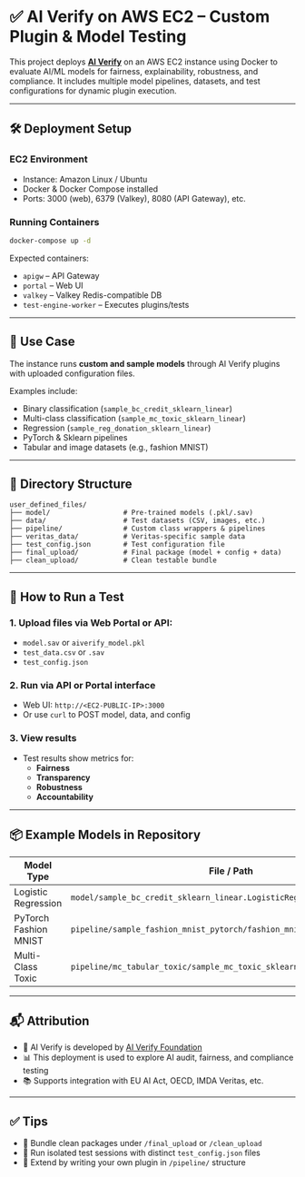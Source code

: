 
# ✅ AI Verify on AWS EC2 – Custom Plugin & Model Testing

This project deploys **[AI Verify](https://aiverify-foundation.github.io/aiverify/)** on an AWS EC2 instance using Docker to evaluate AI/ML models for fairness, explainability, robustness, and compliance. It includes multiple model pipelines, datasets, and test configurations for dynamic plugin execution.

---

## 🛠 Deployment Setup

### EC2 Environment
- Instance: Amazon Linux / Ubuntu
- Docker & Docker Compose installed
- Ports: 3000 (web), 6379 (Valkey), 8080 (API Gateway), etc.

### Running Containers
```bash
docker-compose up -d
```
Expected containers:
- `apigw` – API Gateway
- `portal` – Web UI
- `valkey` – Valkey Redis-compatible DB
- `test-engine-worker` – Executes plugins/tests

---

## 🧪 Use Case

The instance runs **custom and sample models** through AI Verify plugins with uploaded configuration files.

Examples include:
- Binary classification (`sample_bc_credit_sklearn_linear`)
- Multi-class classification (`sample_mc_toxic_sklearn_linear`)
- Regression (`sample_reg_donation_sklearn_linear`)
- PyTorch & Sklearn pipelines
- Tabular and image datasets (e.g., fashion MNIST)

---

## 📁 Directory Structure

```
user_defined_files/
├── model/                  # Pre-trained models (.pkl/.sav)
├── data/                   # Test datasets (CSV, images, etc.)
├── pipeline/               # Custom class wrappers & pipelines
├── veritas_data/           # Veritas-specific sample data
├── test_config.json        # Test configuration file
├── final_upload/           # Final package (model + config + data)
├── clean_upload/           # Clean testable bundle
```

---

## 🧪 How to Run a Test

### 1. Upload files via Web Portal or API:
- `model.sav` or `aiverify_model.pkl`
- `test_data.csv` or `.sav`
- `test_config.json`

### 2. Run via API or Portal interface
- Web UI: `http://<EC2-PUBLIC-IP>:3000`
- Or use `curl` to POST model, data, and config

### 3. View results
- Test results show metrics for:
  - **Fairness**
  - **Transparency**
  - **Robustness**
  - **Accountability**

---

## 📦 Example Models in Repository

| Model Type     | File / Path                                                             |
|----------------|--------------------------------------------------------------------------|
| Logistic Regression | `model/sample_bc_credit_sklearn_linear.LogisticRegression.sav`     |
| PyTorch Fashion MNIST | `pipeline/sample_fashion_mnist_pytorch/fashion_mnist_pytorch.pt` |
| Multi-Class Toxic    | `pipeline/mc_tabular_toxic/sample_mc_toxic_sklearn_linear.Pipeline.sav` |

---

## 📬 Attribution

- 🧪 AI Verify is developed by [AI Verify Foundation](https://aiverifyfoundation.sg/)
- 📊 This deployment is used to explore AI audit, fairness, and compliance testing
- 📚 Supports integration with EU AI Act, OECD, IMDA Veritas, etc.

---

## ✅ Tips

- 📁 Bundle clean packages under `/final_upload` or `/clean_upload`
- 🧪 Run isolated test sessions with distinct `test_config.json` files
- 🧠 Extend by writing your own plugin in `/pipeline/` structure
